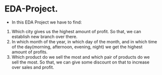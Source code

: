 # EDA-Project.
* In this EDA Project we have to find:
1. Which city gives us the highest amount of profit. So that, we can establish new branch over there.
2. In which month of the year, in which day of the month, and in which time of the day(morning, afternoon, evening, night) we get the highest amount of profits.
3. Which product do we sell the most and which pair of products do we sell the most. So that, we can give some discount on that to increase over sales and profit.
